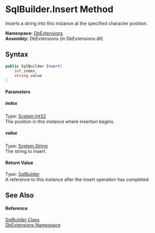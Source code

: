 SqlBuilder.Insert Method
========================
Inserts a string into this instance at the specified character position.

**Namespace:** [DbExtensions][1]  
**Assembly:** DbExtensions (in DbExtensions.dll)

Syntax
------

```csharp
public SqlBuilder Insert(
	int index,
	string value
)
```

#### Parameters

##### *index*
Type: [System.Int32][2]  
The position in this instance where insertion begins.

##### *value*
Type: [System.String][3]  
The string to insert.

#### Return Value
Type: [SqlBuilder][4]  
A reference to this instance after the insert operation has completed.

See Also
--------

#### Reference
[SqlBuilder Class][4]  
[DbExtensions Namespace][1]  

[1]: ../README.md
[2]: http://msdn.microsoft.com/en-us/library/td2s409d
[3]: http://msdn.microsoft.com/en-us/library/s1wwdcbf
[4]: README.md